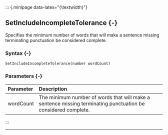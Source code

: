 ::: {.minipage data-latex="{\textwidth}"}
## SetIncludeIncompleteTolerance {-}

Specifies the minimum number of words that will make a sentence missing terminating punctuation be considered complete.

### Syntax {-}

```{sql}
SetIncludeIncompleteTolerance(number wordCount)
```

### Parameters {-}

**Parameter** | **Description**
| :-- | :-- |
wordCount | The minimum number of words that will make a sentence missing terminating punctuation be considered complete.
:::

***
